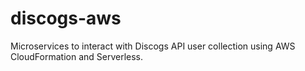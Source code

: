# discogs-aws
Microservices to interact with Discogs API user collection using AWS CloudFormation and Serverless.
